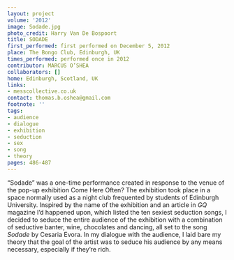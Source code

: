 ```yaml
---
layout: project
volume: '2012'
image: Sodade.jpg
photo_credit: Harry Van De Bospoort
title: SODADE
first_performed: first performed on December 5, 2012
place: The Bongo Club, Edinburgh, UK
times_performed: performed once in 2012
contributor: MARCUS O’SHEA
collaborators: []
home: Edinburgh, Scotland, UK
links:
- messcollective.co.uk
contact: thomas.b.oshea@gmail.com
footnote: ''
tags:
- audience
- dialogue
- exhibition
- seduction
- sex
- song
- theory
pages: 486-487
---
```


“Sodade” was a one-time performance created in response to the venue of the pop-up exhibition Come Here Often? The exhibition took place in a space normally used as a night club frequented by students of Edinburgh University. Inspired by the name of the exhibition and an article in _GQ_ magazine I’d happened upon, which listed the ten sexiest seduction songs, I decided to seduce the entire audience of the exhibition with a combination of seductive banter, wine, chocolates and dancing, all set to the song _Sodade_ by Cesaria Evora. In my dialogue with the audience, I laid bare my theory that the goal of the artist was to seduce his audience by any means necessary, especially if they’re rich.
